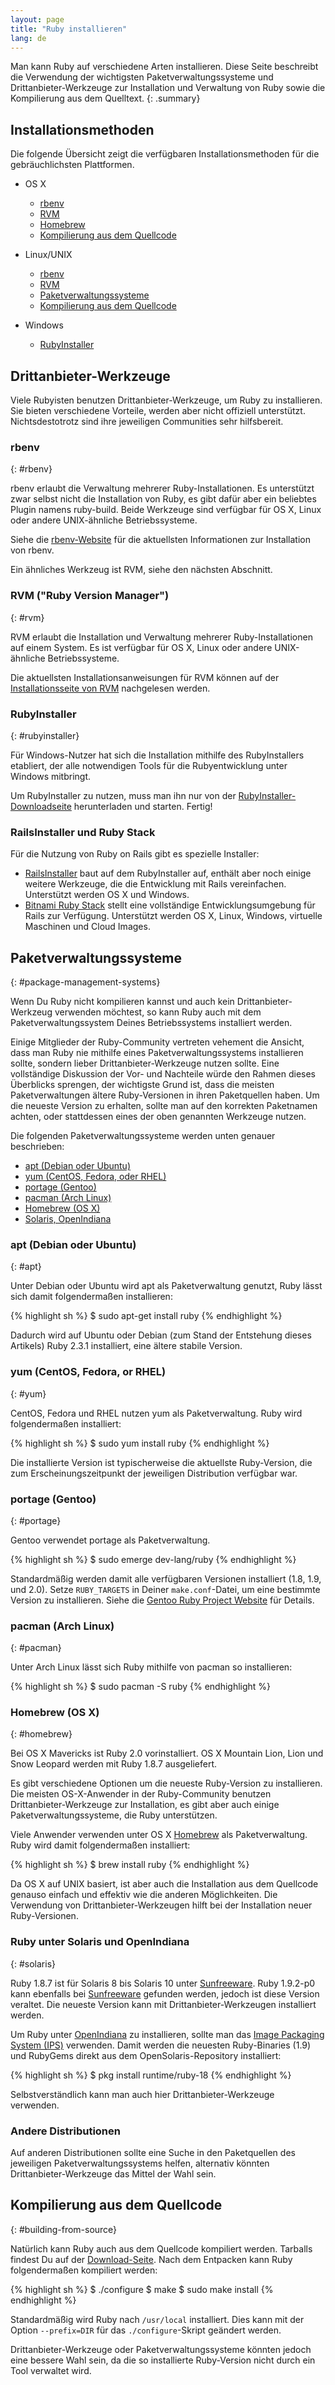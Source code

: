 ```yaml
---
layout: page
title: "Ruby installieren"
lang: de
---
```


Man kann Ruby auf verschiedene Arten installieren.
Diese Seite beschreibt die Verwendung der wichtigsten Paketverwaltungssysteme
und Drittanbieter-Werkzeuge zur Installation und Verwaltung
von Ruby sowie die Kompilierung aus dem Quelltext.
{: .summary}


## Installationsmethoden

Die folgende Übersicht zeigt die verfügbaren Installationsmethoden
für die gebräuchlichsten Plattformen.

* OS X

  * [rbenv](#rbenv)
  * [RVM](#rvm)
  * [Homebrew](#homebrew)
  * [Kompilierung aus dem Quellcode](#building-from-source)

* Linux/UNIX

  * [rbenv](#rbenv)
  * [RVM](#rvm)
  * [Paketverwaltungssysteme](#package-management-systems)
  * [Kompilierung aus dem Quellcode](#building-from-source)

* Windows

  * [RubyInstaller](#rubyinstaller)


## Drittanbieter-Werkzeuge

Viele Rubyisten benutzen Drittanbieter-Werkzeuge, um Ruby zu installieren.
Sie bieten verschiedene Vorteile, werden aber nicht offiziell unterstützt.
Nichtsdestotrotz sind ihre jeweiligen Communities sehr hilfsbereit.


### rbenv
{: #rbenv}

rbenv erlaubt die Verwaltung mehrerer Ruby-Installationen.
Es unterstützt zwar selbst nicht die Installation von Ruby,
es gibt dafür aber ein beliebtes Plugin namens ruby-build.
Beide Werkzeuge sind verfügbar für OS X, Linux oder
andere UNIX-ähnliche Betriebssysteme.

Siehe die [rbenv-Website][rbenv] für die aktuellsten Informationen
zur Installation von rbenv.

Ein ähnliches Werkzeug ist RVM, siehe den nächsten Abschnitt.


### RVM ("Ruby Version Manager")
{: #rvm}

RVM erlaubt die Installation und Verwaltung mehrerer Ruby-Installationen auf
einem System.
Es ist verfügbar für OS X, Linux oder andere UNIX-ähnliche Betriebssysteme.

Die aktuellsten Installationsanweisungen für RVM können auf der
[Installationsseite von RVM][rvm] nachgelesen werden.


### RubyInstaller
{: #rubyinstaller}

Für Windows-Nutzer hat sich die Installation mithilfe des
RubyInstallers etabliert, der alle notwendigen Tools für die
Rubyentwicklung unter Windows mitbringt.

Um RubyInstaller zu nutzen, muss man ihn nur von der
[RubyInstaller-Downloadseite][rubyinstaller] herunterladen und starten. Fertig!


### RailsInstaller und Ruby Stack

Für die Nutzung von Ruby on Rails gibt es spezielle Installer:

* [RailsInstaller][railsinstaller]
  baut auf dem RubyInstaller auf, enthält aber noch einige weitere Werkzeuge,
  die die Entwicklung mit Rails vereinfachen.
  Unterstützt werden OS X und Windows.
* [Bitnami Ruby Stack][rubystack]
  stellt eine vollständige Entwicklungsumgebung für Rails zur Verfügung.
  Unterstützt werden OS X, Linux, Windows, virtuelle Maschinen und Cloud Images.


## Paketverwaltungssysteme
{: #package-management-systems}

Wenn Du Ruby nicht kompilieren kannst und auch kein Drittanbieter-Werkzeug
verwenden möchtest, so kann Ruby auch mit dem Paketverwaltungssystem
Deines Betriebssystems installiert werden.

Einige Mitglieder der Ruby-Community vertreten vehement die Ansicht, dass
man Ruby nie mithilfe eines Paketverwaltungssystems installieren sollte,
sondern lieber Drittanbieter-Werkzeuge nutzen sollte.
Eine vollständige Diskussion der Vor- und Nachteile würde den Rahmen dieses
Überblicks sprengen, der wichtigste Grund ist, dass die meisten
Paketverwaltungen ältere Ruby-Versionen in ihren Paketquellen haben.
Um die neueste Version zu erhalten, sollte man auf den korrekten Paketnamen
achten, oder stattdessen eines der oben genannten Werkzeuge nutzen.

Die folgenden Paketverwaltungssysteme werden unten genauer beschrieben:

* [apt (Debian oder Ubuntu)](#apt)
* [yum (CentOS, Fedora, oder RHEL)](#yum)
* [portage (Gentoo)](#gentoo)
* [pacman (Arch Linux)](#pacman)
* [Homebrew (OS X)](#homebrew)
* [Solaris, OpenIndiana](#solaris)


### apt (Debian oder Ubuntu)
{: #apt}

Unter Debian oder Ubuntu wird apt als Paketverwaltung genutzt,
Ruby lässt sich damit folgendermaßen installieren:

{% highlight sh %}
$ sudo apt-get install ruby
{% endhighlight %}

Dadurch wird auf Ubuntu oder Debian (zum Stand der Entstehung dieses Artikels)
Ruby 2.3.1 installiert, eine ältere stabile Version.


### yum (CentOS, Fedora, or RHEL)
{: #yum}

CentOS, Fedora und RHEL nutzen yum als Paketverwaltung.
Ruby wird folgendermaßen installiert:

{% highlight sh %}
$ sudo yum install ruby
{% endhighlight %}

Die installierte Version ist typischerweise die aktuellste Ruby-Version,
die zum Erscheinungszeitpunkt der jeweiligen Distribution verfügbar war.


### portage (Gentoo)
{: #portage}

Gentoo verwendet portage als Paketverwaltung.

{% highlight sh %}
$ sudo emerge dev-lang/ruby
{% endhighlight %}

Standardmäßig werden damit alle verfügbaren Versionen installiert
(1.8, 1.9, und 2.0). Setze `RUBY_TARGETS` in Deiner `make.conf`-Datei,
um eine bestimmte Version zu installieren.
Siehe die [Gentoo Ruby Project Website][gentoo-ruby] für Details.


### pacman (Arch Linux)
{: #pacman}

Unter Arch Linux lässt sich Ruby mithilfe von pacman so installieren:

{% highlight sh %}
$ sudo pacman -S ruby
{% endhighlight %}


### Homebrew (OS X)
{: #homebrew}

Bei OS X Mavericks ist Ruby 2.0 vorinstalliert.
OS X Mountain Lion, Lion und Snow Leopard werden mit Ruby 1.8.7 ausgeliefert.

Es gibt verschiedene Optionen um die neueste Ruby-Version zu installieren.
Die meisten OS-X-Anwender in der Ruby-Community benutzen
Drittanbieter-Werkzeuge zur Installation, es gibt aber auch einige
Paketverwaltungssysteme, die Ruby unterstützen.

Viele Anwender verwenden unter OS X [Homebrew][homebrew] als Paketverwaltung.
Ruby wird damit folgendermaßen installiert:

{% highlight sh %}
$ brew install ruby
{% endhighlight %}

Da OS X auf UNIX basiert, ist aber auch die Installation aus dem
Quellcode genauso einfach und effektiv wie die anderen Möglichkeiten.
Die Verwendung von Drittanbieter-Werkzeugen hilft bei der Installation
neuer Ruby-Versionen.


### Ruby unter Solaris und OpenIndiana
{: #solaris}

Ruby 1.8.7 ist für Solaris 8 bis Solaris 10 unter [Sunfreeware][sunfreeware].
Ruby 1.9.2-p0 kann ebenfalls bei [Sunfreeware][sunfreeware] gefunden werden,
jedoch ist diese Version veraltet.
Die neueste Version kann mit Drittanbieter-Werkzeugen installiert werden.

Um Ruby unter [OpenIndiana][openindiana] zu installieren, sollte man das
[Image Packaging System (IPS)][opensolaris-pkg] verwenden. Damit werden die
neuesten Ruby-Binaries (1.9) und RubyGems direkt aus dem OpenSolaris-Repository
installiert:

{% highlight sh %}
$ pkg install runtime/ruby-18
{% endhighlight %}

Selbstverständlich kann man auch hier Drittanbieter-Werkzeuge verwenden.


### Andere Distributionen

Auf anderen Distributionen sollte eine Suche in den Paketquellen des
jeweiligen Paketverwaltungssystems helfen, alternativ könnten
Drittanbieter-Werkzeuge das Mittel der Wahl sein.


## Kompilierung aus dem Quellcode
{: #building-from-source}

Natürlich kann Ruby auch aus dem Quellcode kompiliert werden.
Tarballs findest Du auf der [Download-Seite](/de/downloads/).
Nach dem Entpacken kann Ruby folgendermaßen kompiliert werden:

{% highlight sh %}
$ ./configure
$ make
$ sudo make install
{% endhighlight %}

Standardmäßig wird Ruby nach `/usr/local` installiert.
Dies kann mit der Option `--prefix=DIR` für das
`./configure`-Skript geändert werden.

Drittanbieter-Werkzeuge oder Paketverwaltungssysteme könnten jedoch eine
bessere Wahl sein, da die so installierte Ruby-Version nicht durch ein Tool
verwaltet wird.


[rvm]: http://rvm.io/
[rbenv]: https://github.com/rbenv/rbenv
[rubyinstaller]: https://rubyinstaller.org/
[railsinstaller]: http://railsinstaller.org/
[rubystack]: http://bitnami.com/stack/ruby/installer
[sunfreeware]: http://www.sunfreeware.com
[openindiana]: http://openindiana.org/
[opensolaris-pkg]: http://opensolaris.org/os/project/pkg/
[gentoo-ruby]: http://www.gentoo.org/proj/en/prog_lang/ruby/
[homebrew]: http://brew.sh/
